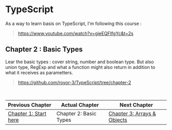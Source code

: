 # TypeScript

As a way to learn basis on TypeScript, I'm following this course :

> https://www.youtube.com/watch?v=gieEQFIfgYc&t=2s

## Chapter 2 : Basic Types
Lear the basic types : cover string, number and boolean type. But also union type, RegExp and what a function might also return in addition to what it receives as parametters.

> https://github.com/royor-3/TypeScript/tree/chapter-2

<br/>

| Previous Chapter | Actual Chapter      | Next Chapter |
| ----------- | ----------- | ----------- |
| [Chapter 1: Start here](https://github.com/royor-3/TypeScript/tree/chapter-1) | Chapter 2: Basic Types | [Chapter 3: Arrays & Objects](https://github.com/royor-3/TypeScript/tree/chapter-3) |